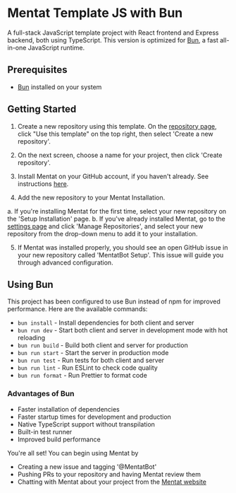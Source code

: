 # Mentat Template JS with Bun

A full-stack JavaScript template project with React frontend and Express backend, both using TypeScript. This version is optimized for [Bun](https://bun.sh), a fast all-in-one JavaScript runtime.

## Prerequisites

- [Bun](https://bun.sh) installed on your system

## Getting Started

1. Create a new repository using this template. On the [repository page](https://github.com/AbanteAI/mentat-template-js), click "Use this template" on the top right, then select 'Create a new repository'. 

2. On the next screen, choose a name for your project, then click 'Create repository'. 

3. Install Mentat on your GitHub account, if you haven't already. See instructions [here](https://mentat.ai/docs).

4. Add the new repository to your Mentat Installation.
  
  a. If you're installing Mentat for the first time, select your new repository on the 'Setup Installation' page.
  b. If you've already installed Mentat, go to the [settings page](https://mentat.ai/settings) and click 'Manage Repositories', and select your new repository from the drop-down menu to add it to your installation.

5. If Mentat was installed properly, you should see an open GitHub issue in your new repository called 'MentatBot Setup'. This issue will guide you through advanced configuration.

## Using Bun

This project has been configured to use Bun instead of npm for improved performance. Here are the available commands:

- `bun install` - Install dependencies for both client and server
- `bun run dev` - Start both client and server in development mode with hot reloading
- `bun run build` - Build both client and server for production
- `bun run start` - Start the server in production mode
- `bun run test` - Run tests for both client and server
- `bun run lint` - Run ESLint to check code quality
- `bun run format` - Run Prettier to format code

### Advantages of Bun

- Faster installation of dependencies
- Faster startup times for development and production
- Native TypeScript support without transpilation
- Built-in test runner
- Improved build performance

You're all set! You can begin using Mentat by
- Creating a new issue and tagging '@MentatBot'
- Pushing PRs to your repository and having Mentat review them
- Chatting with Mentat about your project from the [Mentat website](https://mentat.ai)
